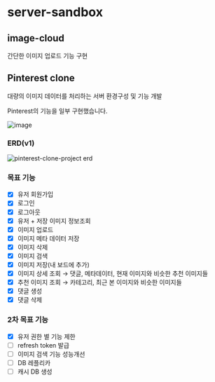 # server-sandbox

## image-cloud
간단한 이미지 업로드 기능 구현



## Pinterest clone
대량의 이미지 데이터를 처리하는 서버 환경구성 및 기능 개발

Pinterest의 기능을 일부 구현했습니다.

![image](https://github.com/user-attachments/assets/48aab453-adef-4fbb-8f4e-c71776601bd4)

### ERD(v1)
![pinterest-clone-project erd](https://github.com/small-j/server-sandbox/assets/44703262/4a5c6cba-1335-4e4b-86a0-fd1d88274de1)

### 목표 기능
- [X] 유저 회원가입
- [X] 로그인
- [X] 로그아웃
- [X] 유저 + 저장 이미지 정보조회
- [X] 이미지 업로드
- [X] 이미지 메타 데이터 저장
- [X] 이미지 삭제
- [X] 이미지 검색
- [X] 이미지 저장(내 보드에 추가)
- [X] 이미지 상세 조회 → 댓글, 메타데이터, 현재 이미지와 비슷한 추천 이미지들
- [X] 추천 이미지 조회 → 카테고리, 최근 본 이미지와 비슷한 이미지들
- [X] 댓글 생성
- [X] 댓글 삭제

### 2차 목표 기능
- [X] 유저 권한 별 기능 제한
- [ ] refresh token 발급
- [ ] 이미지 검색 기능 성능개선
- [ ] DB 레플리카
- [ ] 캐시 DB 생성
